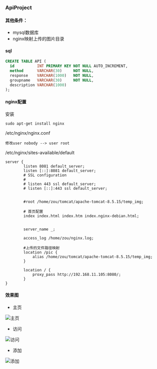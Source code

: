 ### ApiProject
#### 其他条件：
* mysql数据库
* nginx映射上传的图片目录

#### sql
```sql
CREATE TABLE API (
  id          INT PRIMARY KEY NOT NULL AUTO_INCREMENT,
  method      VARCHAR(30)     NOT NULL,
  response    VARCHAR(1000)   NOT NULL,
  groupname   VARCHAR(30)     NOT NULL,
  description VARCHAR(1000)
);
```

#### nginx配置
安装
```
sudo apt-get install nginx
```

/etc/nginx/nginx.conf
```
修改user nobody --> user root
```
/etc/nginx/sites-available/default

```
server {
        listen 8081 default_server;
        listen [::]:8081 default_server;
        # SSL configuration
        #
        # listen 443 ssl default_server;
        # listen [::]:443 ssl default_server;
        

        #root /home/zou/tomcat/apache-tomcat-8.5.15/temp_img;

        # 首页配置
        index index.html index.htm index.nginx-debian.html;


        server_name _;

        access_log /home/zou/nginx.log;

        #上传的文件路径映射             
        location /pic {
            alias /home/zou/tomcat/apache-tomcat-8.5.15/temp_img;
        }
        
        location / {
            proxy_pass http://192.168.11.105:8080/;
        }
}
```




#### 效果图
* 主页

![主页](http://itzyf.qiniudn.com/20170704170534.jpg)
* 访问

![访问](http://itzyf.qiniudn.com/20170704170625.jpg)
* 添加

![添加](http://itzyf.qiniudn.com/20170704170608.jpg)


